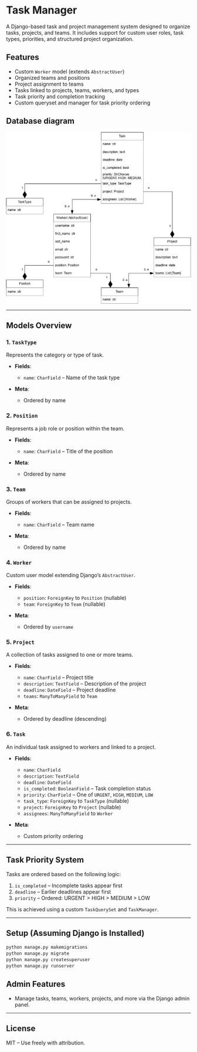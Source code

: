 # Task Manager

A Django-based task and project management system designed to organize tasks, projects, and teams. It includes support for custom user roles, task types, priorities, and structured project organization.

## Features

* Custom `Worker` model (extends `AbstractUser`)
* Organized teams and positions
* Project assignment to teams
* Tasks linked to projects, teams, workers, and types
* Task priority and completion tracking
* Custom queryset and manager for task priority ordering

## Database diagram

![Dashboard Screenshot](db_diagram.png)

---

## Models Overview

### 1. `TaskType`

Represents the category or type of task.

* **Fields**:

  * `name`: `CharField` – Name of the task type
* **Meta**:

  * Ordered by name

### 2. `Position`

Represents a job role or position within the team.

* **Fields**:

  * `name`: `CharField` – Title of the position
* **Meta**:

  * Ordered by name

### 3. `Team`

Groups of workers that can be assigned to projects.

* **Fields**:

  * `name`: `CharField` – Team name
* **Meta**:

  * Ordered by name

### 4. `Worker`

Custom user model extending Django’s `AbstractUser`.

* **Fields**:

  * `position`: `ForeignKey` to `Position` (nullable)
  * `team`: `ForeignKey` to `Team` (nullable)
* **Meta**:

  * Ordered by `username`

### 5. `Project`

A collection of tasks assigned to one or more teams.

* **Fields**:

  * `name`: `CharField` – Project title
  * `description`: `TextField` – Description of the project
  * `deadline`: `DateField` – Project deadline
  * `teams`: `ManyToManyField` to `Team`
* **Meta**:

  * Ordered by deadline (descending)

### 6. `Task`

An individual task assigned to workers and linked to a project.

* **Fields**:

  * `name`: `CharField`
  * `description`: `TextField`
  * `deadline`: `DateField`
  * `is_completed`: `BooleanField` – Task completion status
  * `priority`: `CharField` – One of `URGENT`, `HIGH`, `MEDIUM`, `LOW`
  * `task_type`: `ForeignKey` to `TaskType` (nullable)
  * `project`: `ForeignKey` to `Project` (nullable)
  * `assignees`: `ManyToManyField` to `Worker`

* **Meta**:

  * Custom priority ordering

---

## Task Priority System

Tasks are ordered based on the following logic:

1. `is_completed` – Incomplete tasks appear first
2. `deadline` – Earlier deadlines appear first
3. `priority` – Ordered: URGENT > HIGH > MEDIUM > LOW

This is achieved using a custom `TaskQuerySet` and `TaskManager`.

---

## Setup (Assuming Django is Installed)

```bash
python manage.py makemigrations
python manage.py migrate
python manage.py createsuperuser
python manage.py runserver
```

## Admin Features

* Manage tasks, teams, workers, projects, and more via the Django admin panel.

---

## License

MIT – Use freely with attribution.
